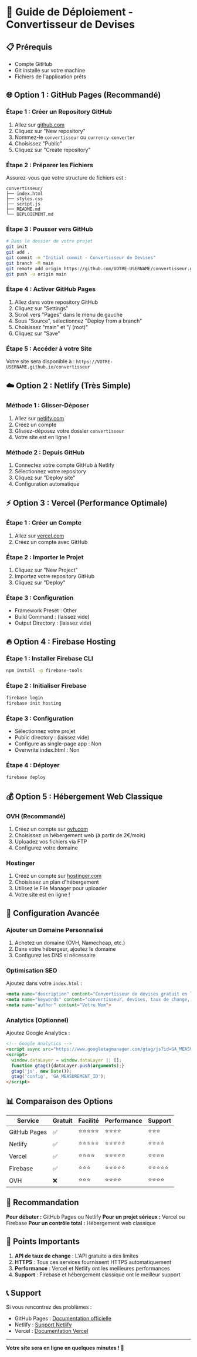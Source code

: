 # 🚀 Guide de Déploiement - Convertisseur de Devises

## 📋 Prérequis
- Compte GitHub
- Git installé sur votre machine
- Fichiers de l'application prêts

## 🌐 Option 1 : GitHub Pages (Recommandé)

### Étape 1 : Créer un Repository GitHub
1. Allez sur [github.com](https://github.com)
2. Cliquez sur "New repository"
3. Nommez-le `convertisseur` ou `currency-converter`
4. Choisissez "Public"
5. Cliquez sur "Create repository"

### Étape 2 : Préparer les Fichiers
Assurez-vous que votre structure de fichiers est :
```
convertisseur/
├── index.html
├── styles.css
├── script.js
├── README.md
└── DEPLOIEMENT.md
```

### Étape 3 : Pousser vers GitHub
```bash
# Dans le dossier de votre projet
git init
git add .
git commit -m "Initial commit - Convertisseur de Devises"
git branch -M main
git remote add origin https://github.com/VOTRE-USERNAME/convertisseur.git
git push -u origin main
```

### Étape 4 : Activer GitHub Pages
1. Allez dans votre repository GitHub
2. Cliquez sur "Settings"
3. Scroll vers "Pages" dans le menu de gauche
4. Sous "Source", sélectionnez "Deploy from a branch"
5. Choisissez "main" et "/ (root)"
6. Cliquez sur "Save"

### Étape 5 : Accéder à votre Site
Votre site sera disponible à : `https://VOTRE-USERNAME.github.io/convertisseur`

## ☁️ Option 2 : Netlify (Très Simple)

### Méthode 1 : Glisser-Déposer
1. Allez sur [netlify.com](https://netlify.com)
2. Créez un compte
3. Glissez-déposez votre dossier `convertisseur`
4. Votre site est en ligne !

### Méthode 2 : Depuis GitHub
1. Connectez votre compte GitHub à Netlify
2. Sélectionnez votre repository
3. Cliquez sur "Deploy site"
4. Configuration automatique

## ⚡ Option 3 : Vercel (Performance Optimale)

### Étape 1 : Créer un Compte
1. Allez sur [vercel.com](https://vercel.com)
2. Créez un compte avec GitHub

### Étape 2 : Importer le Projet
1. Cliquez sur "New Project"
2. Importez votre repository GitHub
3. Cliquez sur "Deploy"

### Étape 3 : Configuration
- Framework Preset : Other
- Build Command : (laissez vide)
- Output Directory : (laissez vide)

## 🔥 Option 4 : Firebase Hosting

### Étape 1 : Installer Firebase CLI
```bash
npm install -g firebase-tools
```

### Étape 2 : Initialiser Firebase
```bash
firebase login
firebase init hosting
```

### Étape 3 : Configuration
- Sélectionnez votre projet
- Public directory : (laissez vide)
- Configure as single-page app : Non
- Overwrite index.html : Non

### Étape 4 : Déployer
```bash
firebase deploy
```

## 💰 Option 5 : Hébergement Web Classique

### OVH (Recommandé)
1. Créez un compte sur [ovh.com](https://ovh.com)
2. Choisissez un hébergement web (à partir de 2€/mois)
3. Uploadez vos fichiers via FTP
4. Configurez votre domaine

### Hostinger
1. Créez un compte sur [hostinger.com](https://hostinger.com)
2. Choisissez un plan d'hébergement
3. Utilisez le File Manager pour uploader
4. Votre site est en ligne !

## 🔧 Configuration Avancée

### Ajouter un Domaine Personnalisé
1. Achetez un domaine (OVH, Namecheap, etc.)
2. Dans votre hébergeur, ajoutez le domaine
3. Configurez les DNS si nécessaire

### Optimisation SEO
Ajoutez dans votre `index.html` :
```html
<meta name="description" content="Convertisseur de devises gratuit en ligne. Convertissez entre 150+ devises mondiales en temps réel.">
<meta name="keywords" content="convertisseur, devises, taux de change, euro, dollar, conversion">
<meta name="author" content="Votre Nom">
```

### Analytics (Optionnel)
Ajoutez Google Analytics :
```html
<!-- Google Analytics -->
<script async src="https://www.googletagmanager.com/gtag/js?id=GA_MEASUREMENT_ID"></script>
<script>
  window.dataLayer = window.dataLayer || [];
  function gtag(){dataLayer.push(arguments);}
  gtag('js', new Date());
  gtag('config', 'GA_MEASUREMENT_ID');
</script>
```

## 📊 Comparaison des Options

| Service | Gratuit | Facilité | Performance | Support |
|---------|---------|----------|-------------|---------|
| GitHub Pages | ✅ | ⭐⭐⭐⭐⭐ | ⭐⭐⭐⭐ | ⭐⭐⭐ |
| Netlify | ✅ | ⭐⭐⭐⭐⭐ | ⭐⭐⭐⭐⭐ | ⭐⭐⭐⭐ |
| Vercel | ✅ | ⭐⭐⭐⭐ | ⭐⭐⭐⭐⭐ | ⭐⭐⭐⭐ |
| Firebase | ✅ | ⭐⭐⭐ | ⭐⭐⭐⭐⭐ | ⭐⭐⭐⭐⭐ |
| OVH | ❌ | ⭐⭐⭐ | ⭐⭐⭐⭐ | ⭐⭐⭐⭐ |

## 🎯 Recommandation

**Pour débuter :** GitHub Pages ou Netlify
**Pour un projet sérieux :** Vercel ou Firebase
**Pour un contrôle total :** Hébergement web classique

## 🚨 Points Importants

1. **API de taux de change** : L'API gratuite a des limites
2. **HTTPS** : Tous ces services fournissent HTTPS automatiquement
3. **Performance** : Vercel et Netlify ont les meilleures performances
4. **Support** : Firebase et hébergement classique ont le meilleur support

## 📞 Support

Si vous rencontrez des problèmes :
- GitHub Pages : [Documentation officielle](https://pages.github.com/)
- Netlify : [Support Netlify](https://www.netlify.com/support/)
- Vercel : [Documentation Vercel](https://vercel.com/docs)

---

**Votre site sera en ligne en quelques minutes ! 🚀** 
